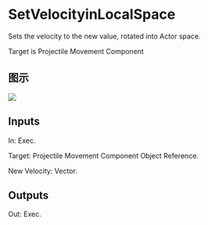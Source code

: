 # SetVelocityinLocalSpace

Sets the velocity to the new value, rotated into Actor space.

Target is Projectile Movement Component

## 图示

![]($-20221218-19045397.png)

## Inputs

In: Exec.

Target: Projectile Movement Component Object Reference.

New Velocity: Vector.  

## Outputs

Out: Exec.

